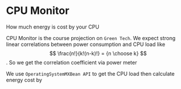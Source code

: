# CPU Monitor 
How much energy is cost by your CPU

CPU Monitor is the course projection on `Green Tech`. 
We expect strong linear correlations between power consumption
and CPU load like $$
                  \frac{n!}{k!(n-k)!} = {n \choose k}
                  $$. 
So we get the correlation coefficient via power meter

We use `OperatingSystemMXBean API` to get the CPU load then 
calculate energy cost by  
